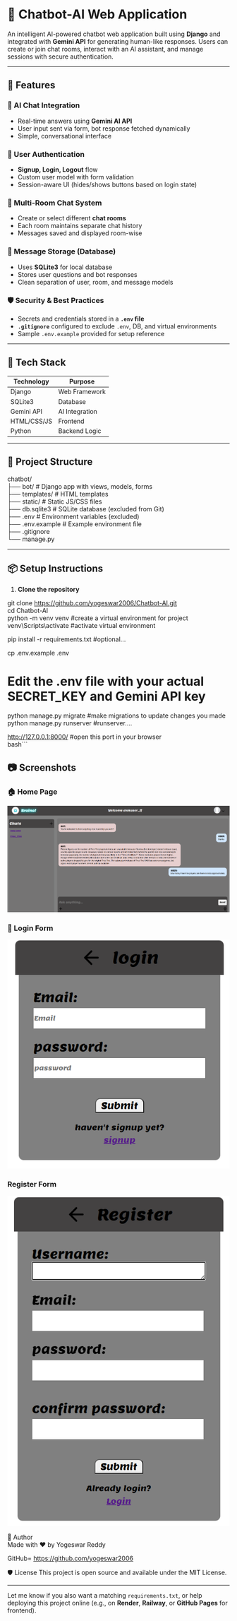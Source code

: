 
# 🤖 Chatbot-AI Web Application

An intelligent AI-powered chatbot web application built using **Django** and integrated with **Gemini API** for generating human-like responses. Users can create or join chat rooms, interact with an AI assistant, and manage sessions with secure authentication.

---

## 🚀 Features

### 🧠 AI Chat Integration
- Real-time answers using **Gemini AI API**
- User input sent via form, bot response fetched dynamically
- Simple, conversational interface

### 👥 User Authentication
- **Signup, Login, Logout** flow
- Custom user model with form validation
- Session-aware UI (hides/shows buttons based on login state)

### 💬 Multi-Room Chat System
- Create or select different **chat rooms**
- Each room maintains separate chat history
- Messages saved and displayed room-wise

### 🧾 Message Storage (Database)
- Uses **SQLite3** for local database
- Stores user questions and bot responses
- Clean separation of user, room, and message models

### 🛡️ Security & Best Practices
- Secrets and credentials stored in a **`.env` file**
- **`.gitignore`** configured to exclude `.env`, DB, and virtual environments
- Sample `.env.example` provided for setup reference

---

## 🔧 Tech Stack

| Technology | Purpose |
|------------|---------|
| Django     | Web Framework |
| SQLite3    | Database |
| Gemini API | AI Integration |
| HTML/CSS/JS | Frontend |
| Python     | Backend Logic |

---

## 📁 Project Structure
chatbot/  
├── bot/ # Django app with views, models, forms  
├── templates/ # HTML templates  
├── static/ # Static JS/CSS files  
├── db.sqlite3 # SQLite database (excluded from Git)  
├── .env # Environment variables (excluded)  
├── .env.example # Example environment file  
├── .gitignore  
└── manage.py  



---

## 📦 Setup Instructions

1. **Clone the repository**  


git clone https://github.com/yogeswar2006/Chatbot-AI.git  
cd Chatbot-AI  
python -m venv venv     #create a virtual environment for project  
venv\Scripts\activate   #activate virtual environment  

pip install -r requirements.txt    #optional...  

cp .env.example .env  
# Edit the .env file with your actual SECRET_KEY and Gemini API key  

python manage.py migrate    #make migrations to update changes you made  
python manage.py runserver  #runserver....  

http://127.0.0.1:8000/     #open this port in your browser  
 bash```

## 📷 Screenshots

### 🏠 Home Page

![Home Page](screenshots/home.png)


### 🔐 Login Form

![Login Page](screenshots/login.png)

### Register Form

![Register Page](screenshots/register.png)


🙌 Author  
Made with ❤️ by Yogeswar Reddy

GitHub= https://github.com/yogeswar2006


🛡️ License
This project is open source and available under the MIT License.

---

Let me know if you also want a matching `requirements.txt`, or help deploying this project online (e.g., on **Render**, **Railway**, or **GitHub Pages** for frontend).
